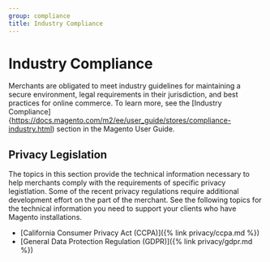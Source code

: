 ```yaml
---
group: compliance
title: Industry Compliance
---
```

# Industry Compliance

Merchants are obligated to meet industry guidelines for maintaining a secure environment, legal requirements in their jurisdiction, and best practices for online commerce. To learn more, see the [Industry Compliance]{https://docs.magento.com/m2/ee/user_guide/stores/compliance-industry.html) section in the Magento User Guide.

## Privacy Legislation

The topics in this section provide the technical information necessary to help merchants comply with the requirements of specific privacy legistlation. Some of the recent privacy regulations require additional development effort on the part of the merchant. See the following topics for the technical information you need to support your clients who have Magento installations.

- [California Consumer Privacy Act (CCPA)]({% link privacy/ccpa.md %})
- [General Data Protection Regulation (GDPR)]({% link privacy/gdpr.md %})
